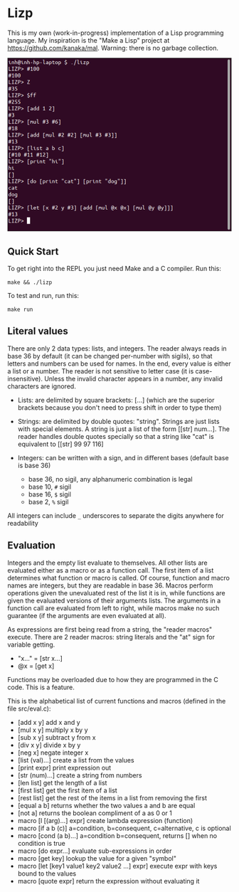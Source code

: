 # Lizp

This is my own (work-in-progress) implementation of a Lisp programming language.
My inspiration is the "Make a Lisp" project at https://github.com/kanaka/mal.
Warning: there is no garbage collection.

![Terminal window screenshot](./screenshot.png)

## Quick Start

To get right into the REPL you just need Make and a C compiler. Run this:

```shell
make && ./lizp
```

To test and run, run this:

```shell
make run
```

## Literal values

There are only 2 data types: lists, and integers. The reader always reads in
base 36 by default (it can be changed per-number with sigils), so that letters
and numbers can be used for names. In the end, every value is either a list or a
number. The reader is not sensitive to letter case (it is case-insensitive).
Unless the invalid character appears in a number, any invalid characters are
ignored.

* Lists: are delimited by square brackets: \[...] (which are the superior
  brackets because you don't need to press shift in order to type them)
 
* Strings: are delimited by double quotes: "string". Strings are
  just lists with special elements. A string is just a list of the
  form \[\[str] num...]. The reader handles double quotes
  specially so that a string like "cat" is equivalent to \[\[str]
  99 97 116]

* Integers: can be written with a sign, and in different bases (default base is
  base 36)
  * base 36, no sigil, any alphanumeric combination is legal 
  * base 10, `#` sigil
  * base 16, `$` sigil
  * base 2, `%` sigil

All integers can include `_` underscores to separate the digits anywhere for
readability

## Evaluation

Integers and the empty list evaluate to themselves. All other lists are
evaluated either as a macro or as a function call. The first item of a list
determines what function or macro is called. Of course, function and macro names
are integers, but they are readable in base 36. Macros perform operations given
the unevaluated rest of the list it is in, while functions are given the
evaluated versions of their arguments lists. The arguments in a function call
are evaluated from left to right, while macros make no such guarantee (if the
arguments are even evaluated at all).

As expressions are first being read from a string, the "reader macros" execute.
There are 2 reader macros: string literals and the "at" sign for variable
getting.
* "x..." = \[str x...]
* @x = \[get x]

Functions may be overloaded due to how they are programmed in the C code. This
is a feature. 

This is the alphabetical list of current functions and macros (defined in the
file src/eval.c):
* \[add x y] add x and y
* \[mul x y] multiply x by y
* \[sub x y] subtract y from x
* \[div x y] divide x by y
* \[neg x] negate integer x
* \[list (val)...] create a list from the values
* \[print expr] print expression out
* \[str (num)...] create a string from numbers
* \[len list] get the length of a list
* \[first list] get the first item of a list
* \[rest list] get the rest of the items in a list from removing the first
* \[equal a b] returns whether the two values a and b are equal
* \[not a] returns the boolean compliment of a as 0 or 1
* macro \[l [(arg)...] expr] create lambda expression (function)
* macro \[if a b (c)] a=condition, b=consequent, c=alternative, c is optional
* macro \[cond (a b)...] a=condition b=consequent, returns [] when no condition is true
* macro \[do expr...] evaluate sub-expressions in order
* macro \[get key] lookup the value for a given "symbol"
* macro \[let \[key1 value1 key2 value2 ...] expr] execute expr with keys bound to
  the values
* macro \[quote expr] return the expression without evaluating it

